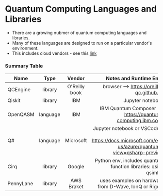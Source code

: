 # Quantum Computing Languages and Libraries

- There are a growing nubmer of quantum computing languages and libraries.    
- Many of these languages are designed to run on a particular vendor's environment.    
- This includes cloud vendors - see this [link](https://github.com/lynnlangit/learning-quantum/blob/main/CLOUD-VENDORS.md)

### Summary Table

| Name   |      Type      |  Vendor | Notes and Runtime Envs |
|----------|:-------------:|:------:|------:|
| QCEngine |  library | O'Reilly book | browser --> https://oreilly-qc.github.io/ |
| Qiskit |    library  |  IBM | Jupyter notebook |
| OpenQASM | language |    IBM | IBM Quantum Composer --> https://quantum-computing.ibm.com/ |
| Q# | language | Microsoft | Jupyter notebook or VSCode --> https://docs.microsoft.com/en-us/azure/quantum/?view=qsharp-preview |
| Cirq | library | Google | Python env, includes quantum function libraries: qsim, qsimh... |
| PennyLane | library | AWS Braket | uses examples on hardware from D-Wave, IonQ or Rigetti | 
